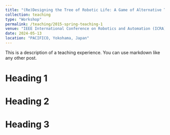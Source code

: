 ```yaml
---
title: "(Re)Designing the Tree of Robotic Life: A Game of Alternative Timelines"
collection: teaching
type: "Workshop"
permalink: /teaching/2015-spring-teaching-1
venue: "IEEE International Conference on Robotics and Automation (ICRA)"
date: 2024-05-13
location: "PACIFICO, Yokohama, Japan"
---
```


This is a description of a teaching experience. You can use markdown like any other post.

Heading 1
======

Heading 2
======

Heading 3
======

